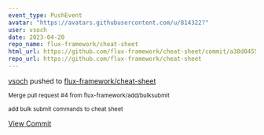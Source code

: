 ```yaml
---
event_type: PushEvent
avatar: "https://avatars.githubusercontent.com/u/814322?"
user: vsoch
date: 2023-04-20
repo_name: flux-framework/cheat-sheet
html_url: https://github.com/flux-framework/cheat-sheet/commit/a38d0455f4a008504e4e927a0c6ba21b1c21ffed
repo_url: https://github.com/flux-framework/cheat-sheet
---
```


<a href='https://github.com/vsoch' target='_blank'>vsoch</a> pushed to <a href='https://github.com/flux-framework/cheat-sheet' target='_blank'>flux-framework/cheat-sheet</a>

<small>Merge pull request #4 from flux-framework/add/bulksubmit

add bulk submit commands to cheat sheet</small>

<a href='https://github.com/flux-framework/cheat-sheet/commit/a38d0455f4a008504e4e927a0c6ba21b1c21ffed' target='_blank'>View Commit</a>